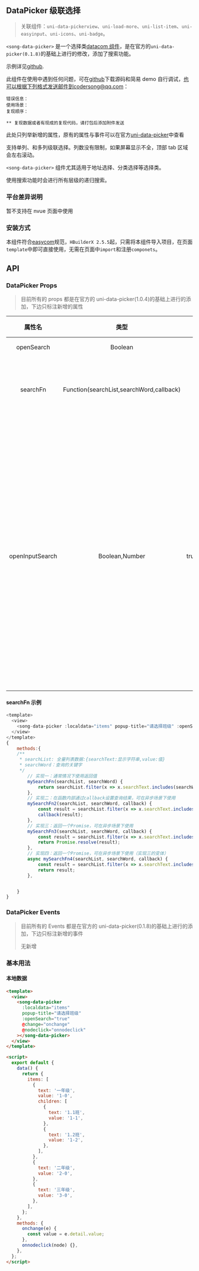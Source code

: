 ## DataPicker 级联选择

> 关联组件：`uni-data-pickerview`、`uni-load-more`、`uni-list-item`、`uni-easyinput`、`uni-icons`、`uni-badge`。

`<song-data-picker>` 是一个选择类[datacom 组件](https://uniapp.dcloud.net.cn/component/datacom)，是在官方的`uni-data-picker(0.1.8)`的基础上进行的修改，添加了搜索功能。

示例详见[github](https://github.com/mofeimo110/uni-app-songcomponents).

此组件在使用中遇到任何问题，可在[github](https://github.com/mofeimo110/uni-app-songcomponents)下载源码和简易 demo 自行调试，也可以根据下列格式发送邮件到codersong@qq.com：

```
错误信息：
使用场景：
复现顺序：

** 复现数据或者有现成的复现代码，请打包后添加附件发送
```

此处只列举新增的属性，原有的属性与事件可以在官方[uni-data-picker](https://ext.dcloud.net.cn/plugin?id=3796)中查看

支持单列、和多列级联选择。列数没有限制，如果屏幕显示不全，顶部 tab 区域会左右滚动。

`<song-data-picker>` 组件尤其适用于地址选择、分类选择等选择类。

使用搜索功能时会进行所有层级的递归搜索。

### 平台差异说明

暂不支持在 nvue 页面中使用

### 安装方式

本组件符合[easycom](https://uniapp.dcloud.io/collocation/pages?id=easycom)规范，`HBuilderX 2.5.5`起，只需将本组件导入项目，在页面`template`中即可直接使用，无需在页面中`import`和注册`componets`。

## API

### DataPicker Props

> 目前所有的 props 都是在官方的 uni-data-picker(1.0.4)的基础上进行的添加，下边只标注新增的属性

|     属性名      |                   类型                   |      可选值       | 默认值 |                                                                                                                   说明                                                                                                                   |
| :-------------: | :--------------------------------------: | :---------------: | :----: | :--------------------------------------------------------------------------------------------------------------------------------------------------------------------------------------------------------------------------------------: |
|   openSearch    |                 Boolean                  |    true/false     | false  |                                                                                                              是否显示搜索框                                                                                                              |
|    searchFn     | Function(searchList,searchWord,callback) |     function      |        |                                                                                            自定义的搜索函数，需要返回一个数组，详细见下方示例                                                                                            |
| openInputSearch |              Boolean,Number              | true/false/number | false  | 是否开启输入框的 input 搜索事件，true 表示每次输入都会搜索，数字表示输入的文字长度达到几开始搜索，数字 0 与 false 效果一致。<br />需要注意的是如果候选数据巨大，尽量不要开启此功能，如果一定要开启，建议重写 searchFn 函数，并对函数防抖 |

#### searchFn 示例

```js
<template>
  <view>
    <song-data-picker :localdata="items" popup-title="请选择班级" :openSearch="true" :searchFn="mySearchFn" @change="onchange" @nodeclick="onnodeclick"></song-data-picker>
  </view>
</template>
{
	methods:{
    /**
     * searchList: 全量列表数据:{searchText:显示字符串,value:值}
     * searchWord：查询的关键字
     */
		// 实现一：通常情况下使用返回值
		mySearchFn(searchList, searchWord) {
			return searchList.filter(x => x.searchText.includes(searchWord));
		},
		// 实现二：在函数内部通过callback设置查询结果，可在异步场景下使用
		mySearchFn2(searchList, searchWord, callback) {
			const result = searchList.filter(x => x.searchText.includes(searchWord));
			callback(result);
		},
		// 实现三：返回一个Promise，可在异步场景下使用
		mySearchFn3(searchList, searchWord, callback) {
			const result = searchList.filter(x => x.searchText.includes(searchWord));
			return Promise.resolve(result);
		},
		// 实现四：返回一个Promise，可在异步场景下使用（实现三的变体）
	 	async mySearchFn4(searchList, searchWord, callback) {
			const result = searchList.filter(x => x.searchText.includes(searchWord));
			return result;
		},


	}
}
```

### DataPicker Events

> 目前所有的 Events 都是在官方的 uni-data-picker(0.1.8)的基础上进行的添加，下边只标注新增的事件
>
> 无新增

### 基本用法

#### 本地数据

```html
<template>
  <view>
    <song-data-picker
      :localdata="items"
      popup-title="请选择班级"
      :openSearch="true"
      @change="onchange"
      @nodeclick="onnodeclick"
    ></song-data-picker>
  </view>
</template>

<script>
  export default {
    data() {
      return {
        items: [
          {
            text: '一年级',
            value: '1-0',
            children: [
              {
                text: '1.1班',
                value: '1-1',
              },
              {
                text: '1.2班',
                value: '1-2',
              },
            ],
          },
          {
            text: '二年级',
            value: '2-0',
          },
          {
            text: '三年级',
            value: '3-0',
          },
        ],
      };
    },
    methods: {
      onchange(e) {
        const value = e.detail.value;
      },
      onnodeclick(node) {},
    },
  };
</script>
```
